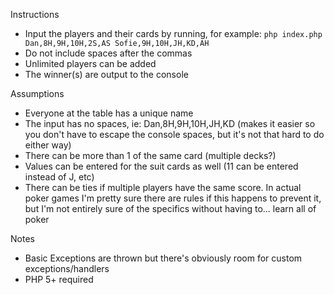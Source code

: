 Instructions

* Input the players and their cards by running, for example: `php index.php Dan,8H,9H,10H,2S,AS Sofie,9H,10H,JH,KD,AH`
* Do not include spaces after the commas
* Unlimited players can be added
* The winner(s) are output to the console

Assumptions

* Everyone at the table has a unique name
* The input has no spaces, ie: Dan,8H,9H,10H,JH,KD (makes it easier so you don't have to escape the console spaces, but it's not that hard to do either way)
* There can be more than 1 of the same card (multiple decks?)
* Values can be entered for the suit cards as well (11 can be entered instead of J, etc)
* There can be ties if multiple players have the same score. In actual poker games I'm pretty sure there are rules if this happens to prevent it, but I'm not entirely sure of the specifics without having to... learn all of poker

Notes

* Basic Exceptions are thrown but there's obviously room for custom exceptions/handlers
* PHP 5+ required

